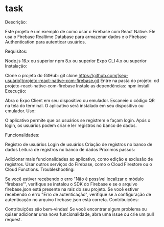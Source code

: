 # task
Descrição:

Este projeto é um exemplo de como usar o Firebase com React Native. Ele usa o Firebase Realtime Database para armazenar dados e o Firebase Authentication para autenticar usuários.

Requisitos:

Node.js 16.x ou superior
npm 8.x ou superior
Expo CLI 4.x ou superior
Instalação:

Clone o projeto do GitHub:
git clone https://github.com/[seu-usuário]/projeto-react-native-com-firebase.git
Entre na pasta do projeto:
cd projeto-react-native-com-firebase
Instale as dependências:
npm install
Execução:

Abra o Expo Client em seu dispositivo ou emulador.
Escaneie o código QR na tela do terminal.
O aplicativo será instalado em seu dispositivo ou emulador.
Uso:

O aplicativo permite que os usuários se registrem e façam login. Após o login, os usuários podem criar e ler registros no banco de dados.

Funcionalidades:

Registro de usuários
Login de usuários
Criação de registros no banco de dados
Leitura de registros no banco de dados
Próximos passos:

Adicionar mais funcionalidades ao aplicativo, como edição e exclusão de registros.
Usar outros serviços do Firebase, como o Cloud Firestore ou o Cloud Functions.
Troubleshooting:

Se você estiver recebendo o erro "Não é possível localizar o módulo 'firebase'", verifique se instalou o SDK do Firebase e se o arquivo firebase.json está presente na raiz do seu projeto.
Se você estiver recebendo o erro "Erro de autenticação", verifique se a configuração de autenticação no arquivo firebase.json está correta.
Contribuições:

Contribuições são bem-vindas! Se você encontrar algum problema ou quiser adicionar uma nova funcionalidade, abra uma issue ou crie um pull request.
